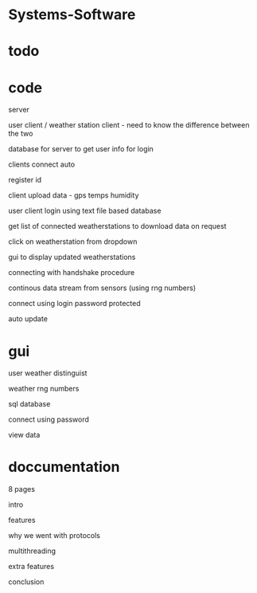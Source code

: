 # Systems-Software

# todo

# code

server

user client / weather station client - need to know the difference between the two

database for server to get user info for login

clients connect auto

register id

client upload data - gps temps humidity

user client login using text file based database

get list of connected weatherstations to download data on request

click on weatherstation from dropdown

gui to display updated weatherstations

connecting with handshake procedure 

continous data stream from sensors (using rng numbers)

connect using login password protected

auto update


# gui

user weather distinguist

weather rng numbers

sql database

connect using password

view data



# doccumentation

8 pages

intro

features

why we went with protocols

multithreading

extra features

conclusion



